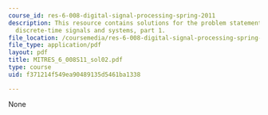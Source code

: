 ```yaml
---
course_id: res-6-008-digital-signal-processing-spring-2011
description: This resource contains solutions for the problem statements related to
  discrete-time signals and systems, part 1.
file_location: /coursemedia/res-6-008-digital-signal-processing-spring-2011/f371214f549ea90489135d5461ba1338_MITRES_6_008S11_sol02.pdf
file_type: application/pdf
layout: pdf
title: MITRES_6_008S11_sol02.pdf
type: course
uid: f371214f549ea90489135d5461ba1338

---
```

None